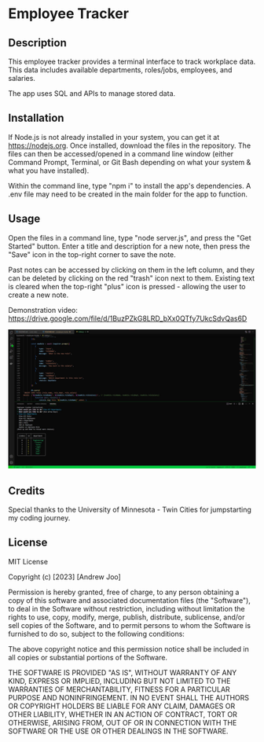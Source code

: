 # Employee Tracker

## Description

This employee tracker provides a terminal interface to track workplace data. This data includes available departments, roles/jobs, employees, and salaries.

The app uses SQL and APIs to manage stored data.

## Installation

If Node.js is not already installed in your system, you can get it at <https://nodejs.org>. Once installed, download the files in the repository. The files can then be accessed/opened in a command line window (either Command Prompt, Terminal, or Git Bash depending on what your system & what you have installed).

Within the command line, type "npm i" to install the app's dependencies. A .env file may need to be created in the main folder for the app to function.

## Usage

Open the files in a command line, type "node server.js", and press the "Get Started" button. Enter a title and description for a new note, then press the "Save" icon in the top-right corner to save the note.

Past notes can be accessed by clicking on them in the left column, and they can be deleted by clicking on the red "trash" icon next to them. Existing text is cleared when the top-right "plus" icon is pressed - allowing the user to create a new note.

Demonstration video: https://drive.google.com/file/d/1BuzPZkG8LRD_bXx0QTfy7UkcSdvQas6D

![Employee Tracker Command Line](assets/screenshot.jpg)

## Credits

Special thanks to the University of Minnesota - Twin Cities for jumpstarting my coding journey.

## License

MIT License

Copyright (c) [2023] [Andrew Joo]

Permission is hereby granted, free of charge, to any person obtaining a copy
of this software and associated documentation files (the "Software"), to deal
in the Software without restriction, including without limitation the rights
to use, copy, modify, merge, publish, distribute, sublicense, and/or sell
copies of the Software, and to permit persons to whom the Software is
furnished to do so, subject to the following conditions:

The above copyright notice and this permission notice shall be included in all
copies or substantial portions of the Software.

THE SOFTWARE IS PROVIDED "AS IS", WITHOUT WARRANTY OF ANY KIND, EXPRESS OR
IMPLIED, INCLUDING BUT NOT LIMITED TO THE WARRANTIES OF MERCHANTABILITY,
FITNESS FOR A PARTICULAR PURPOSE AND NONINFRINGEMENT. IN NO EVENT SHALL THE
AUTHORS OR COPYRIGHT HOLDERS BE LIABLE FOR ANY CLAIM, DAMAGES OR OTHER
LIABILITY, WHETHER IN AN ACTION OF CONTRACT, TORT OR OTHERWISE, ARISING FROM,
OUT OF OR IN CONNECTION WITH THE SOFTWARE OR THE USE OR OTHER DEALINGS IN THE
SOFTWARE.
